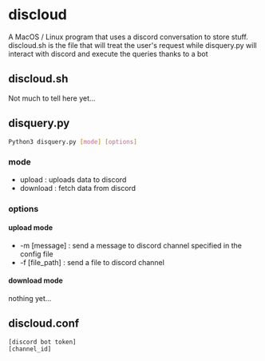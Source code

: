 # discloud

A MacOS / Linux program that uses a discord conversation to store stuff.
discloud.sh is the file that will treat the user's request while disquery.py will interact with discord and execute the queries thanks to a bot


## discloud.sh

Not much to tell here yet...


## disquery.py

```bash
Python3 disquery.py [mode] [options]
```
### mode
- upload : uploads data to discord
- download : fetch data from discord

### options
#### upload mode
- -m [message] : send a message to discord channel specified in the config file
- -f [file_path] : send a file to discord channel

#### download mode
nothing yet...


## discloud.conf

```
[discord bot token]
[channel_id]
```

